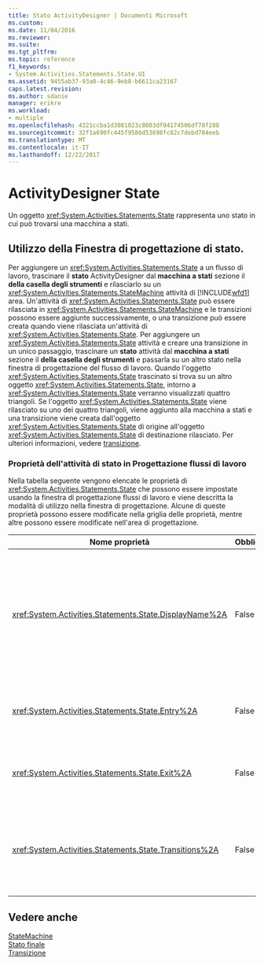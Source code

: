 ```yaml
---
title: Stato ActivityDesigner | Documenti Microsoft
ms.custom: 
ms.date: 11/04/2016
ms.reviewer: 
ms.suite: 
ms.tgt_pltfrm: 
ms.topic: reference
f1_keywords:
- System.Activities.Statements.State.UI
ms.assetid: 9455ab37-93a0-4c46-9eb8-b6611ca23167
caps.latest.revision: 
ms.author: sdanie
manager: erikre
ms.workload:
- multiple
ms.openlocfilehash: 4321ccba1d3081023c8603df04174506df78f288
ms.sourcegitcommit: 32f1a690fc445f9586d53698fc82c7debd784eeb
ms.translationtype: MT
ms.contentlocale: it-IT
ms.lasthandoff: 12/22/2017
---
```

# <a name="state-activity-designer"></a>ActivityDesigner State
Un oggetto <xref:System.Activities.Statements.State> rappresenta uno stato in cui può trovarsi una macchina a stati.  
  
## <a name="using-the-state-activity-designer"></a>Utilizzo della Finestra di progettazione di stato.  
 Per aggiungere un <xref:System.Activities.Statements.State> a un flusso di lavoro, trascinare il **stato** ActivityDesigner dal **macchina a stati** sezione il **della casella degli strumenti** e rilasciarlo su un <xref:System.Activities.Statements.StateMachine> attività di [!INCLUDE[wfd1](../workflow-designer/includes/wfd1_md.md)] area. Un'attività di <xref:System.Activities.Statements.State> può essere rilasciata in <xref:System.Activities.Statements.StateMachine> e le transizioni possono essere aggiunte successivamente, o una transizione può essere creata quando viene rilasciata un'attività di <xref:System.Activities.Statements.State>. Per aggiungere un <xref:System.Activities.Statements.State> attività e creare una transizione in un unico passaggio, trascinare un **stato** attività dal **macchina a stati** sezione il **della casella degli strumenti** e passarla su un altro stato nella finestra di progettazione del flusso di lavoro. Quando l'oggetto <xref:System.Activities.Statements.State> trascinato si trova su un altro oggetto <xref:System.Activities.Statements.State>, intorno a <xref:System.Activities.Statements.State> verranno visualizzati quattro triangoli. Se l'oggetto <xref:System.Activities.Statements.State> viene rilasciato su uno dei quattro triangoli, viene aggiunto alla macchina a stati e una transizione viene creata dall'oggetto <xref:System.Activities.Statements.State> di origine all'oggetto <xref:System.Activities.Statements.State> di destinazione rilasciato. Per ulteriori informazioni, vedere [transizione](../workflow-designer/transition-activity-designer.md).  
  
### <a name="state-activity-properties-in-the-workflow-designer"></a>Proprietà dell'attività di stato in Progettazione flussi di lavoro   
 Nella tabella seguente vengono elencate le proprietà di <xref:System.Activities.Statements.State> che possono essere impostate usando la finestra di progettazione flussi di lavoro e viene descritta la modalità di utilizzo nella finestra di progettazione. Alcune di queste proprietà possono essere modificate nella griglia delle proprietà, mentre altre possono essere modificate nell'area di progettazione.  
  
|Nome proprietà|Obbligatorio|Utilizzo|  
|-------------------|--------------|-----------|  
|<xref:System.Activities.Statements.State.DisplayName%2A>|False|Specifica il nome descrittivo dell'ActivityDesigner <xref:System.Activities.Statements.State> nell'intestazione. Il valore predefinito è **stato**. Facoltativamente, è possibile modificare il valore nella griglia Proprietà o direttamente nell'intestazione dell'ActivityDesigner. <xref:System.Activities.Statements.State.DisplayName%2A> è usato per l'esplorazione tramite la barra di navigazione visualizzata nella parte superiore della Progettazione flussi di lavoro.<br /><br /> Sebbene la proprietà <xref:System.Activities.Statements.State.DisplayName%2A> non sia obbligatoria, se ne consiglia l'uso.|  
|<xref:System.Activities.Statements.State.Entry%2A>|False|Specifica l'azione che si verifica quando viene eseguita la transizione di questo stato. Quando il <xref:System.Activities.Statements.State> attività viene espansa, questo valore può essere impostato trascinando un'attività dal **della casella degli strumenti** e rilasciandola il **voce** sezione dello stato.|  
|<xref:System.Activities.Statements.State.Exit%2A>|False|Specifica l'azione che si verifica quando viene eseguita la transizione da questo stato. Quando il <xref:System.Activities.Statements.State> attività viene espansa, questo valore può essere impostato trascinando un'attività dal **della casella degli strumenti** e rilasciandola il **uscita** sezione dello stato.|  
|<xref:System.Activities.Statements.State.Transitions%2A>|False|Vengono elencate le transizioni possibili originate da <xref:System.Activities.Statements.State>. Ogni elemento nell'elenco ha un collegamento a <xref:System.Activities.Statements.Transition> collegato e a <xref:System.Activities.Statements.State> di destinazione. Una volta fatto clic sul collegamento la finestra di progettazione passerà a una visualizzazione estesa di <xref:System.Activities.Statements.Transition> o di <xref:System.Activities.Statements.State>.|  
  
## <a name="see-also"></a>Vedere anche  
 [StateMachine](../workflow-designer/statemachine-activity-designer.md)   
 [Stato finale](../workflow-designer/finalstate-activity-designer.md)   
 [Transizione](../workflow-designer/transition-activity-designer.md)